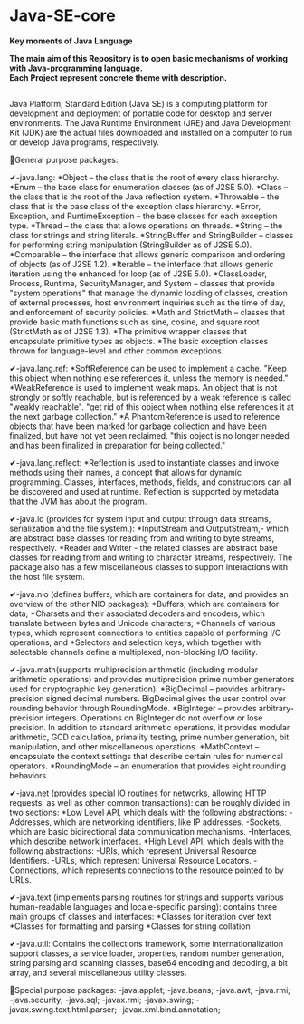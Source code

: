 # Java-SE-core
**Key moments of Java Language**

**The main aim of this Repository is to open basic mechanisms of working with Java-programming language.  
Each Project represent concrete theme with description.**
##

Java Platform, Standard Edition (Java SE) is a computing platform for development and deployment of portable code for desktop and server environments. 
The Java Runtime Environment (JRE) and Java Development Kit (JDK) are the actual files downloaded and installed on a computer to run or develop Java programs, respectively.

👀General purpose packages:

✔-java.lang:
  *Object – the class that is the root of every class hierarchy.
  *Enum – the base class for enumeration classes (as of J2SE 5.0).
  *Class – the class that is the root of the Java reflection system.
  *Throwable – the class that is the base class of the exception class hierarchy.
  *Error, Exception, and RuntimeException – the base classes for each exception type.
  *Thread – the class that allows operations on threads.
  *String – the class for strings and string literals.
  *StringBuffer and StringBuilder – classes for performing string manipulation (StringBuilder as of J2SE 5.0).
  *Comparable – the interface that allows generic comparison and ordering of objects (as of J2SE 1.2).
  *Iterable – the interface that allows generic iteration using the enhanced for loop (as of J2SE 5.0).
  *ClassLoader, Process, Runtime, SecurityManager, and System – classes that provide "system operations" that manage the dynamic loading of classes, creation of external processes, host environment inquiries such as the time of day, and enforcement of security policies.
  *Math and StrictMath – classes that provide basic math functions such as sine, cosine, and square root (StrictMath as of J2SE 1.3).
  *The primitive wrapper classes that encapsulate primitive types as objects.
  *The basic exception classes thrown for language-level and other common exceptions.

✔-java.lang.ref:
  *SoftReference can be used to implement a cache. "Keep this object when nothing else references it, unless the memory is needed."
  *WeakReference is used to implement weak maps. An object that is not strongly or softly reachable, but is referenced by a weak reference is called "weakly reachable". "get rid of this object when nothing else references it at the next garbage collection."
  *A PhantomReference is used to reference objects that have been marked for garbage collection and have been finalized, but have not yet been reclaimed. "this object is no longer needed and has been finalized in preparation for being collected."

✔-java.lang.reflect:
  *Reflection is used to instantiate classes and invoke methods using their names, a concept that allows for dynamic programming. Classes, interfaces, methods, fields, and constructors can all be discovered and used at runtime. Reflection is supported by metadata that the JVM has about the program.

✔-java.io (provides for system input and output through data streams, serialization and the file system.):
  *InputStream and OutputStream,- which are abstract base classes for reading from and writing to byte streams, respectively. 
  *Reader and Writer - the related classes  are abstract base classes for reading from and writing to character streams, respectively. The package also has a few miscellaneous classes to support interactions with the host file system.

✔-java.nio (defines buffers, which are containers for data, and provides an overview of the other NIO packages):
  *Buffers, which are containers for data;
  *Charsets and their associated decoders and encoders, which translate between bytes and Unicode characters;
  *Channels of various types, which represent connections to entities capable of performing I/O operations; and
  *Selectors and selection keys, which together with selectable channels define a multiplexed, non-blocking I/O facility.

✔-java.math(supports multiprecision arithmetic (including modular arithmetic operations) and provides multiprecision prime number generators used for cryptographic key generation):
  *BigDecimal – provides arbitrary-precision signed decimal numbers. BigDecimal gives the user control over rounding behavior through RoundingMode.
  *BigInteger – provides arbitrary-precision integers. Operations on BigInteger do not overflow or lose precision. In addition to standard arithmetic operations, it provides modular arithmetic, GCD calculation, primality testing, prime number generation, bit manipulation, and other miscellaneous operations.
  *MathContext – encapsulate the context settings that describe certain rules for numerical operators.
  *RoundingMode – an enumeration that provides eight rounding behaviors.

✔-java.net (provides special IO routines for networks, allowing HTTP requests, as well as other common transactions):
can be roughly divided in two sections:
  *Low Level API, which deals with the following abstractions:
    -Addresses, which are networking identifiers, like IP addresses.
    -Sockets, which are basic bidirectional data communication mechanisms.
    -Interfaces, which describe network interfaces.
  *High Level API, which deals with the following abstractions:
    -URIs, which represent Universal Resource Identifiers.
    -URLs, which represent Universal Resource Locators.
    -Connections, which represents connections to the resource pointed to by URLs.

✔-java.text (implements parsing routines for strings and supports various human-readable languages and locale-specific parsing):
contains three main groups of classes and interfaces:
  *Classes for iteration over text
  *Classes for formatting and parsing
  *Classes for string collation


✔-java.util:
Contains the collections framework, some internationalization support classes, a service loader, properties, random number generation, string parsing and scanning classes, base64 encoding and decoding, a bit array, and several miscellaneous utility classes.

👀Special purpose packages:
-java.applet;
-java.beans;
-java.awt;
-java.rmi;
-java.security;
-java.sql;
-javax.rmi;
-javax.swing;
-javax.swing.text.html.parser;
-javax.xml.bind.annotation;

